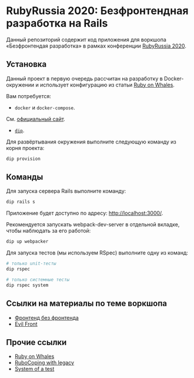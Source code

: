# RubyRussia 2020: Безфронтендная разработка на Rails

Данный репозиторий содержит код приложения для воркшопа «Безфронтендая разработка» в рамках конференции
[RubyRussia 2020](https://rubyrussia.club).

## Установка

Данный проект в первую очередь рассчитан на разработку в Docker-окружении и использует конфигурацию из статьи [Ruby on Whales](https://evilmartians.com/chronicles/ruby-on-whales-docker-for-ruby-rails-development).

Вам потребуется:

- `docker` и `docker-compose`.

См. [официальный сайт](https://docs.docker.com/engine/installation/).

- [`dip`](https://github.com/bibendi/dip).

Для развёртывания окружения выполните следующую команду из корня проекта:

```sh
dip provision
```

## Команды

Для запуска сервера Rails выполните команду:

```sh
dip rails s
```

Приложение будет доступно по адресу: [http://localhost:3000/](http://localhost:3000/).

Рекомендуется запускать webpack-dev-server в отдельной вкладке, чтобы наблюдать за его работой:

```sh
dip up webpacker
```

Для запуска тестов (мы используем RSpec) выполните одну из команд:

```sh
# только unit-тесты
dip rspec

# только системные тесты
dip rspec system
```

## Ссылки на материалы по теме воркшопа

- [Фронтенд без фронтенда](https://speakerdeck.com/palkan/rubyrussia-2020-frontiend-biez-frontienda)
- [Evil Front](https://evilmartians.com/chronicles/evil-front-part-3)

## Прочие ссылки

- [Ruby on Whales](https://evilmartians.com/chronicles/ruby-on-whales-docker-for-ruby-rails-development)
- [RuboCoping with legacy](https://evilmartians.com/chronicles/rubocoping-with-legacy-bring-your-ruby-code-up-to-standard)
- [System of a test](https://evilmartians.com/chronicles/system-of-a-test-setting-up-end-to-end-rails-testing)
